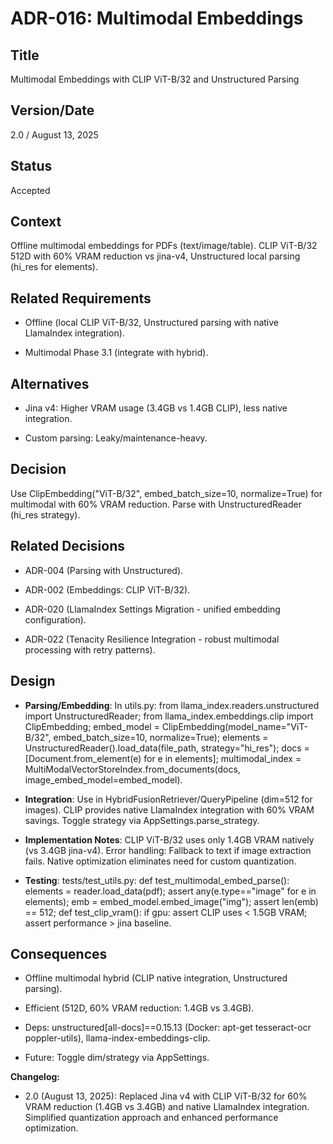 # ADR-016: Multimodal Embeddings

## Title

Multimodal Embeddings with CLIP ViT-B/32 and Unstructured Parsing

## Version/Date

2.0 / August 13, 2025

## Status

Accepted

## Context

Offline multimodal embeddings for PDFs (text/image/table). CLIP ViT-B/32 512D with 60% VRAM reduction vs jina-v4, Unstructured local parsing (hi_res for elements).

## Related Requirements

- Offline (local CLIP ViT-B/32, Unstructured parsing with native LlamaIndex integration).

- Multimodal Phase 3.1 (integrate with hybrid).

## Alternatives

- Jina v4: Higher VRAM usage (3.4GB vs 1.4GB CLIP), less native integration.

- Custom parsing: Leaky/maintenance-heavy.

## Decision

Use ClipEmbedding("ViT-B/32", embed_batch_size=10, normalize=True) for multimodal with 60% VRAM reduction. Parse with UnstructuredReader (hi_res strategy).

## Related Decisions

- ADR-004 (Parsing with Unstructured).

- ADR-002 (Embeddings: CLIP ViT-B/32).

- ADR-020 (LlamaIndex Settings Migration - unified embedding configuration).

- ADR-022 (Tenacity Resilience Integration - robust multimodal processing with retry patterns).

## Design

- **Parsing/Embedding**: In utils.py: from llama_index.readers.unstructured import UnstructuredReader; from llama_index.embeddings.clip import ClipEmbedding; embed_model = ClipEmbedding(model_name="ViT-B/32", embed_batch_size=10, normalize=True); elements = UnstructuredReader().load_data(file_path, strategy="hi_res"); docs = [Document.from_element(e) for e in elements]; multimodal_index = MultiModalVectorStoreIndex.from_documents(docs, image_embed_model=embed_model).

- **Integration**: Use in HybridFusionRetriever/QueryPipeline (dim=512 for images). CLIP provides native LlamaIndex integration with 60% VRAM savings. Toggle strategy via AppSettings.parse_strategy.

- **Implementation Notes**: CLIP ViT-B/32 uses only 1.4GB VRAM natively (vs 3.4GB jina-v4). Error handling: Fallback to text if image extraction fails. Native optimization eliminates need for custom quantization.

- **Testing**: tests/test_utils.py: def test_multimodal_embed_parse(): elements = reader.load_data(pdf); assert any(e.type=="image" for e in elements); emb = embed_model.embed_image("img"); assert len(emb) == 512; def test_clip_vram(): if gpu: assert CLIP uses < 1.5GB VRAM; assert performance > jina baseline.

## Consequences

- Offline multimodal hybrid (CLIP native integration, Unstructured parsing).

- Efficient (512D, 60% VRAM reduction: 1.4GB vs 3.4GB).

- Deps: unstructured[all-docs]==0.15.13 (Docker: apt-get tesseract-ocr poppler-utils), llama-index-embeddings-clip.

- Future: Toggle dim/strategy via AppSettings.

**Changelog:**

- 2.0 (August 13, 2025): Replaced Jina v4 with CLIP ViT-B/32 for 60% VRAM reduction (1.4GB vs 3.4GB) and native LlamaIndex integration. Simplified quantization approach and enhanced performance optimization.
